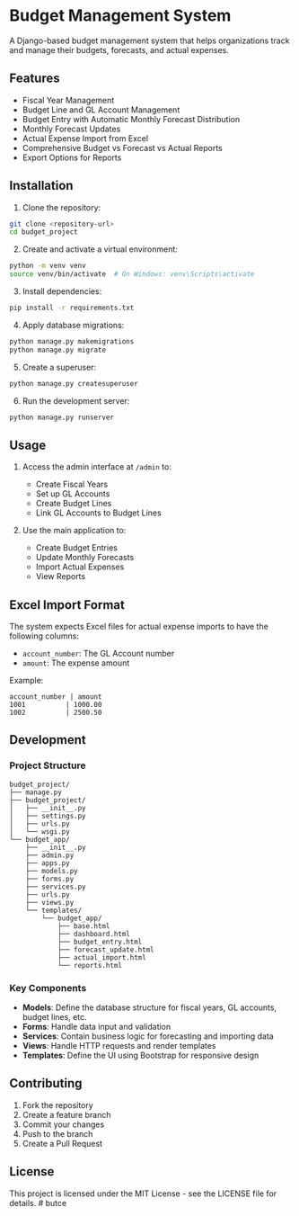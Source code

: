 # Budget Management System

A Django-based budget management system that helps organizations track and manage their budgets, forecasts, and actual expenses.

## Features

- Fiscal Year Management
- Budget Line and GL Account Management
- Budget Entry with Automatic Monthly Forecast Distribution
- Monthly Forecast Updates
- Actual Expense Import from Excel
- Comprehensive Budget vs Forecast vs Actual Reports
- Export Options for Reports

## Installation

1. Clone the repository:
```bash
git clone <repository-url>
cd budget_project
```

2. Create and activate a virtual environment:
```bash
python -m venv venv
source venv/bin/activate  # On Windows: venv\Scripts\activate
```

3. Install dependencies:
```bash
pip install -r requirements.txt
```

4. Apply database migrations:
```bash
python manage.py makemigrations
python manage.py migrate
```

5. Create a superuser:
```bash
python manage.py createsuperuser
```

6. Run the development server:
```bash
python manage.py runserver
```

## Usage

1. Access the admin interface at `/admin` to:
   - Create Fiscal Years
   - Set up GL Accounts
   - Create Budget Lines
   - Link GL Accounts to Budget Lines

2. Use the main application to:
   - Create Budget Entries
   - Update Monthly Forecasts
   - Import Actual Expenses
   - View Reports

## Excel Import Format

The system expects Excel files for actual expense imports to have the following columns:
- `account_number`: The GL Account number
- `amount`: The expense amount

Example:
```
account_number | amount
1001          | 1000.00
1002          | 2500.50
```

## Development

### Project Structure
```
budget_project/
├── manage.py
├── budget_project/
│   ├── __init__.py
│   ├── settings.py
│   ├── urls.py
│   └── wsgi.py
└── budget_app/
    ├── __init__.py
    ├── admin.py
    ├── apps.py
    ├── models.py
    ├── forms.py
    ├── services.py
    ├── urls.py
    ├── views.py
    └── templates/
        └── budget_app/
            ├── base.html
            ├── dashboard.html
            ├── budget_entry.html
            ├── forecast_update.html
            ├── actual_import.html
            └── reports.html
```

### Key Components

- **Models**: Define the database structure for fiscal years, GL accounts, budget lines, etc.
- **Forms**: Handle data input and validation
- **Services**: Contain business logic for forecasting and importing data
- **Views**: Handle HTTP requests and render templates
- **Templates**: Define the UI using Bootstrap for responsive design

## Contributing

1. Fork the repository
2. Create a feature branch
3. Commit your changes
4. Push to the branch
5. Create a Pull Request

## License

This project is licensed under the MIT License - see the LICENSE file for details. # butce
